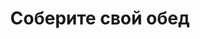 ---
layout: lunch
title: "Соберите свой обед"
description: "<span class='text-primary'>Внимание!</span> Заказ обеда с доставкой на текущий день должен быть оформлен <b>до 11.00</b>."
subdescription1: "Читайте [условия доставки](/delivery/ 'Условия доставки | ХаусФреш')"
metadescription: "Заказать Комплексный Обед в Офис. Большой выбор Блюд, Новое Домашнее Меню Каждый День. Доступные цены, Скидки. Организация Корпоративного Питания. Доставка в офис"
metakeywords: "Заказ домашних комплексных обедов: Салаты, Супы, Вторые блюда, Гарниры, Хлеб, Выпечка, Напитки. Корпоративное питание. Доставка обедов в офис Минск"
sitetitle: "Комплексные Обеды 🥗 (Корпоративное питание) | Доставка в офис"
weekMenu:
- weekDay: Открыт приём заказов на Понедельник
  day: 17 сентября
  validFromOrderDate: "2018-09-14 11:00:00"
  validToOrderDate: "2018-09-17 10:59:59"
  courses:
  - title: Салаты
    items:
    - title: Салат «Гродненский»
      id: 21	
      ingredients: говядина отварная, овощи свежие, майонез
      weight: 150
      price: 2.90
    - title: Салат –коктейль «Мимоза» 
      id: 22
      ingredients: консерва рыбная, сыр, яйцо, майонез
      weight: 150
      price: 3.15
    - title: Винегрет с грибами
      id: 23
      ingredients: овощи отварные, овощи маринованные, грибы, заправка
      weight: 150
      price: 1.90
  - title: Супы
    items:  
    - title: Капустник «Старобелорусский»
      id: 24
      ingredients: 
      weight: 250/20
      price: 2.10
    - title: Суп картофельный с грибами
      id: 25
      ingredients: 
      weight: 250
      price: 1.95
  - title: Вторые блюда
    items:
    - title: Мясо по-осеннему
      id: 26
      ingredients: говядина вырезка, морковь, яблоко, специи, соус
      weight: 75/75
      price: 3.95
    - title: Зразы рубленые, фаршированные грибами
      id: 27
      ingredients: свинина, говядина, грибы, специи
      weight: 140
      price: 3.70
    - title: Филе птицы в сыре
      id: 28
      ingredients: птица, сыр, специи
      weight: 130
      price: 3.45
  - title: Гарниры
    items:
    - title: Рис с овощами
      id: 29
      ingredients: 
      weight: 150
      price: 1.10
    - title: Картофель жаренный
      id: 30
      ingredients: 
      weight: 150
      price: 1.65
- weekDay: Открыт приём заказов на Вторник
  day: 18 сентября 
  validFromOrderDate: "2018-09-17 11:00:00"
  validToOrderDate: "2018-09-18 10:59:59"
  courses:
  - title: Салаты
    items:
    - title: Салат из белокочанной капусты и морской капусты
      id: 31
      ingredients: капуста, морковь свежая, морская капуста, заправка
      weight: 150
      price: 1.60
    - title: Салат «Бонапарт»
      id: 32
      ingredients: капуста, помидор свежий, зел.горошек, сметана, майонез
      weight: 150
      price: 2.15
    - title: Салат «Лесная Иллюзия» 
      id: 33
      ingredients: грибы мар., ветчина, овощи отв., овощи мар., яйцо, майонез
      weight: 150
      price: 2.95
  - title: Супы
    items:  
    - title: Суп Осенний
      id: 34
      ingredients: 
      weight: 250/20
      price: 2.10
    - title: Борщ «Хатни» с пампушками
      id: 35
      ingredients: 
      weight: 250/50/30
      price: 2.15
  - title: Вторые блюда
    items:
    - title: Мясо, жаренное крупным куском
      id: 36
      ingredients: свинина, специи
      weight: 100
      price: 3.60
    - title: Котлеты домашние
      id: 37
      ingredients: свинина, говядина, специи
      weight: 100
      price: 2.45
    - title: Суфле из птицы
      id: 38
      ingredients: птица, соус, специи
      weight: 110
      price: 3.20
  - title: Гарниры
    items:
    - title: Каша рассыпчатая с грибами и луком гречневая
      id: 39
      ingredients: 
      weight: 150
      price: 1.10
    - title: Овощи запеченный «Калейдоскоп»
      id: 40
      ingredients: 
      weight: 150
      price: 1.55
- weekDay: Открыт приём заказов на Среду
  day: 12 сентября
  validFromOrderDate: "2018-09-11 11:00:00"
  validToOrderDate: "2018-09-12 10:59:59"
  courses:
  - title: Салаты
    items:
    - title: Салат «Цезарь с птицей»
      id: 41
      ingredients: птица, овощи свежие, сыр, майонез
      weight: 200
      price: 3.45
    - title: Салат-коктейль «Павлинка»
      id: 42
      ingredients: птица отварная, овощи свежие, яйцо, майонез
      weight: 150
      price: 2.85
    - title: Салат «Слоеный»
      id: 43
      ingredients: овощи свежие, яйцо, сыр, майонез
      weight: 150
      price: 2.60
  - title: Супы
    items:  
    - title: Борщ «Могилевский»
      id: 44
      ingredients: 
      weight: 250/20
      price: 1.95
    - title: Суп с крупой перловой
      id: 45
      ingredients: 
      weight: 250
      price: 1.70
  - title: Вторые блюда
    items:
    - title: Жаркое «Прибужье»
      id: 46
      ingredients: колбаски домашние, картофель, грибы, специи, соус
      weight: 250
      price: 3.95
    - title: Котлета «Нежность»
      id: 47
      ingredients: филе хека
      weight: 120
      price: 3.15
    - title: Свинина, запеченная с сыром
      id: 48
      ingredients: свинина, сыр, специи
      weight: 100
      price: 3.70
  - title: Гарниры
    items:
    - title: Рис с овощами
      id: 49
      ingredients: 
      weight: 150
      price: 1.10
    - title: Баклажаны запеченные
      id: 50
      ingredients: 
      weight: 150
      price: 1.40
- weekDay: Открыт приём заказов на Четверг
  day: 13 сентября
  validFromOrderDate: "2018-09-12 11:00:00"
  validToOrderDate: "2018-09-13 10:59:59"
  courses:
  - title: Салаты
    items:
    - title: Салат «Любительский»
      id: 51
      ingredients: печень трески, картофель отварной, лук, горошек консервированный, майонез
      weight: 150
      price: 2.95
    - title: Салат «Греческий»
      id: 52
      ingredients: огурец свежий, помидор свежий, перец свежий, оливки, заправка
      weight: 200
      price: 3.65
    - title: Салат «Вежа»
      id: 53
      ingredients: овощи свежие, грибы маринованные, ветчина, яблоко свежее, сыр, майонез
      weight: 150
      price: 2.10
  - title: Супы
    items:  
    - title: Рассольник Ленинградский
      id: 54
      ingredients: 
      weight: 250/20
      price: 2.15
    - title: Суп-пюре из зеленого горошка
      id: 55
      ingredients: 
      weight: 250
      price: 2.15
  - title: Вторые блюда
    items:
    - title: Горбуша жареная
      id: 56
      ingredients: рыба, специи
      weight: 120
      price: 3.45
    - title: Оладьи картофельные, фаршированные мясом
      id: 57
      ingredients: свинина, картофель, овощи, специи, сметана
      weight: 200/50
      price: 4.15
    - title: Птица запеченная с помидорами
      id: 58
      ingredients: птица, помидор, сыр, специи
      weight: 100
      price: 3.45
  - title: Гарниры
    items:
    - title: Каша перловая рассыпчатая
      id: 59
      ingredients: 
      weight: 150
      price: 0.90
    - title: Картофельное пюре
      id: 60
      ingredients: 
      weight: 150
      price: 0.95
- weekDay: Открыт приём заказов на Пятницу
  day: 14 сентября
  validFromOrderDate: "2018-09-13 11:00:00"
  validToOrderDate: "2018-09-14 10:59:59"
  courses:
  - title: Салаты
    items:
    - title: Салат «Славянский»
      id: 61
      ingredients: ветчина, грибы, овощи отварные, яйцо, майонез
      weight: 150
      price: 2.45
    - title: Морковь пряная
      id: 62
      ingredients: морковь свежая, заправка
      weight: 150
      price: 1.35
    - title: Салат «Белоснежка»
      id: 63
      ingredients: капуста, яйцо, огурец свежий, заправка
      weight: 150
      price: 1.65
  - title: Супы
    items:  
    - title: Щи кислые с грибами
      id: 64
      ingredients: 
      weight: 250/30
      price: 1.90
    - title: Суп картофельный с мясными фрикадельками
      id: 65
      ingredients: 
      weight: 250/25
      price: 2.15
  - title: Вторые блюда
    items:
    - title: Плов со свининой
      id: 66
      ingredients: свинина, рис, овощи
      weight: 250
      price: 3.80
    - title: Колбаски по-могилевски
      id: 67
      ingredients: свинина, говядина, специи
      weight: 100
      price: 3.10
    - title: Свинина деликатесная
      id: 68	
      ingredients: свинина, специи
      weight: 145
      price: 3.95
  - title: Гарниры
    items:
    - title: Каша гречневая рассыпчатая
      id: 69
      ingredients: 
      weight: 150
      price: 0.85
    - title: Рагу овощное
      id: 70
      ingredients: 
      weight: 200
      price: 1.35
sharedCourses:
- title: Хлеб
  items:
  - title: Хлеб белый
    id: 1111
    ingredients: 
    weight: 40
    price: 0.10
  - title: Хлеб тёмный
    id: 1112    
    ingredients: 
    weight: 40
    price: 0.10
  - title: Хлеб белый (2 порции)
    id: 1113
    ingredients: 
    weight: 80
    price: 0.20
  - title: Хлеб тёмный (2 порции)
    id: 1114    
    ingredients: 
    weight: 80
    price: 0.20
- title: Выпечка
  items:
  - title: Сметанник
    id: 1115    
    ingredients: 
    weight: 75
    price: 0.85
  - title: Булочка чайная с творогом
    id: 1116    
    ingredients: 
    weight: 50
    price: 0.65
  - title: Маффин в ассортименте
    id: 1117    
    ingredients: 
    weight: 115
    price: 1.50
  - title: Круассан с шоколадом
    id: 1118    
    ingredients: 
    weight: 50
    price: 1.10
  - title: Круассан со сгущёнкой
    id: 1119    
    ingredients: 
    weight: 50
    price: 1.10
  - title: Слойка с вишней
    id: 1120    
    ingredients: 
    weight: 75
    price: 1.10
  - title: Слойка со сгущёнкой
    id: 1121    
    ingredients: 
    weight: 75
    price: 1.10
  - title: Слойка с сыром
    id: 1122    
    ingredients: 
    weight: 75
    price: 1.10
- title: Напитки
  items:
  - title: Холодный чай Фьюз Ти
    id: 1133
    ingredients: 
    weight: 500
    price: 2.50
  - title: Напиток Кока-Кола
    id: 1134
    ingredients: 
    weight: 500
    price: 2.00
  - title: Напиток Спрайт
    id: 1135
    ingredients: 
    weight: 500
    price: 2.00
  - title: Напиток Фанта Апельсин
    id: 1136
    ingredients: 
    weight: 500
    price: 2.00
  - title: Питьевая вода Бонаква
    id: 1135
    ingredients: 
    weight: 500
    price: 1.50
---